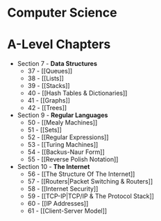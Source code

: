 # Computer Science
# A-Level Chapters
- Section 7 - **Data Structures**
	- 37 - [[Queues]]
	- 38 - [[Lists]]
	- 39 - [[Stacks]]
	- 40 - [[Hash Tables & Dictionaries]]
	- 41 - [[Graphs]]
	- 42 - [[Trees]]
- Section 9 - **Regular Languages**
	- 50 - [[Mealy Machines]]
	- 51 - [[Sets]]
	- 52 - [[Regular Expressions]]
	- 53 - [[Turing Machines]]
	- 54 - [[Backus-Naur Form]]
	- 55 - [[Reverse Polish Notation]]
- Section 10 - **The Internet**
	- 56 - [[The Structure Of The Internet]]
	- 57 - [[Routers|Packet Switching & Routers]]
	- 58 - [[Internet Security]]
	- 59 - [[TCP-IP|TCP/IP & The Protocol Stack]]
	- 60 - [[IP Addresses]]
	- 61 - [[Client-Server Model]]